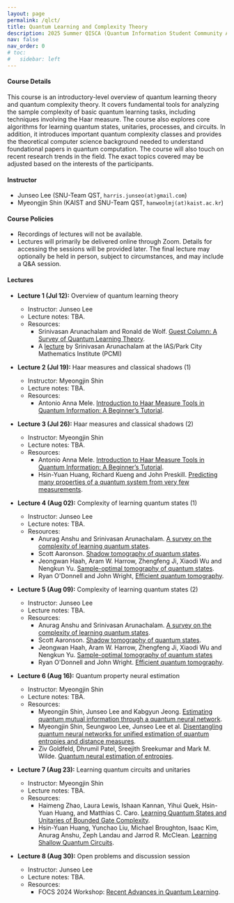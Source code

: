 ```yaml
---
layout: page
permalink: /qlct/
title: Quantum Learning and Complexity Theory
description: 2025 Summer QISCA (Quantum Information Student Community Association) Summer School Program
nav: false
nav_order: 0
# toc:
#   sidebar: left
---
```


#### **Course Details**
This course is an introductory-level overview of quantum learning theory and quantum complexity theory. It covers fundamental tools for analyzing the sample complexity of basic quantum learning tasks, including techniques involving the Haar measure. The course also explores core algorithms for learning quantum states, unitaries, processes, and circuits. In addition, it introduces important quantum complexity classes and provides the theoretical computer science background needed to understand foundational papers in quantum computation. The course will also touch on recent research trends in the field. The exact topics covered may be adjusted based on the interests of the participants.

#### **Instructor**
- Junseo Lee (SNU-Team QST, `harris.junseo(at)gmail.com`)
- Myeongjin Shin (KAIST and SNU-Team QST, `hanwoolmj(at)kaist.ac.kr`)

#### **Course Policies**
- Recordings of lectures will not be available.
- Lectures will primarily be delivered online through Zoom. Details for accessing the sessions will be provided later. The final lecture may optionally be held in person, subject to circumstances, and may include a Q&A session.

#### **Lectures**
- **Lecture 1 (Jul 12):** Overview of quantum learning theory
    - Instructor: Junseo Lee
    - Lecture notes: TBA.
    - Resources:
        - Srinivasan Arunachalam and Ronald de Wolf. [Guest Column: A Survey of Quantum Learning Theory](https://doi.org/10.1145/3106700.3106710).
        - A [lecture](https://youtu.be/oHKVNqXzNBc?si=dMhmrr0L8x4Mereo) by Srinivasan Arunachalam at the IAS/Park City Mathematics Institute (PCMI)

- **Lecture 2 (Jul 19):** Haar measures and classical shadows (1)
    - Instructor: Myeongjin Shin
    - Lecture notes: TBA.
    - Resources:
        - Antonio Anna Mele. [Introduction to Haar Measure Tools in Quantum Information: A Beginner’s Tutorial](https://quantum-journal.org/papers/q-2024-05-08-1340/#).

- **Lecture 3 (Jul 26):** Haar measures and classical shadows (2)
    - Instructor: Myeongjin Shin
    - Lecture notes: TBA.
    - Resources:
        - Antonio Anna Mele. [Introduction to Haar Measure Tools in Quantum Information: A Beginner’s Tutorial](https://quantum-journal.org/papers/q-2024-05-08-1340/#).
        - Hsin-Yuan Huang, Richard Kueng and John Preskill. [Predicting many properties of a quantum system from very few measurements](https://www.nature.com/articles/s41567-020-0932-7).

- **Lecture 4 (Aug 02):** Complexity of learning quantum states (1)
    - Instructor: Junseo Lee
    - Lecture notes: TBA.
    - Resources:
        - Anurag Anshu and Srinivasan Arunachalam. [A survey on the complexity of learning quantum states](https://www.nature.com/articles/s42254-023-00662-4).
        - Scott Aaronson. [Shadow tomography of quantum states](https://dl.acm.org/doi/abs/10.1145/3188745.3188802?casa_token=ZFsTsxx14cQAAAAA:QUlRCIrtyVKqY8t-lKBerQ5vHp6csCvX7zRFjl9Dwb91sAXcecAxcR3H-4ZW8YxcYnXHHcyzeUJjCg).
        - Jeongwan Haah, Aram W. Harrow, Zhengfeng Ji, Xiaodi Wu and Nengkun Yu. [Sample-optimal tomography of quantum states](https://dl.acm.org/doi/abs/10.1145/2897518.2897585).
        - Ryan O'Donnell and John Wright, [Efficient quantum tomography](https://dl.acm.org/doi/abs/10.1145/2897518.2897544).
        
- **Lecture 5 (Aug 09):** Complexity of learning quantum states (2)
    - Instructor: Junseo Lee
    - Lecture notes: TBA.
    - Resources:
        - Anurag Anshu and Srinivasan Arunachalam. [A survey on the complexity of learning quantum states](https://www.nature.com/articles/s42254-023-00662-4).
        - Scott Aaronson. [Shadow tomography of quantum states](https://dl.acm.org/doi/abs/10.1145/3188745.3188802?casa_token=ZFsTsxx14cQAAAAA:QUlRCIrtyVKqY8t-lKBerQ5vHp6csCvX7zRFjl9Dwb91sAXcecAxcR3H-4ZW8YxcYnXHHcyzeUJjCg).
        - Jeongwan Haah, Aram W. Harrow, Zhengfeng Ji, Xiaodi Wu and Nengkun Yu. [Sample-optimal tomography of quantum states](https://dl.acm.org/doi/abs/10.1145/2897518.2897585)
        - Ryan O'Donnell and John Wright. [Efficient quantum tomography](https://dl.acm.org/doi/abs/10.1145/2897518.2897544).

- **Lecture 6 (Aug 16):** Quantum property neural estimation
    - Instructor: Myeongjin Shin
    - Lecture notes: TBA.
    - Resources:
        - Myeongjin Shin, Junseo Lee and Kabgyun Jeong. [Estimating quantum mutual information through a quantum neural network](https://link.springer.com/article/10.1007/s11128-023-04253-1).
        - Myeongjin Shin, Seungwoo Lee, Junseo Lee et al. [Disentangling quantum neural networks for unified estimation of quantum entropies and distance measures](https://journals.aps.org/pra/abstract/10.1103/PhysRevA.110.062418).
        - Ziv Goldfeld, Dhrumil Patel, Sreejith Sreekumar and Mark M. Wilde. [Quantum neural estimation of entropies](https://journals.aps.org/pra/abstract/10.1103/PhysRevA.109.032431).

- **Lecture 7 (Aug 23):** Learning quantum circuits and unitaries
    - Instructor: Myeongjin Shin
    - Lecture notes: TBA.
    - Resources:
        - Haimeng Zhao, Laura Lewis, Ishaan Kannan, Yihui Quek, Hsin-Yuan Huang, and Matthias C. Caro. [Learning Quantum States and Unitaries of Bounded Gate Complexity](https://journals.aps.org/prxquantum/abstract/10.1103/PRXQuantum.5.040306).
        - Hsin-Yuan Huang, Yunchao Liu, Michael Broughton, Isaac Kim, Anurag Anshu, Zeph Landau and Jarrod R. McClean. [Learning Shallow Quantum Circuits](https://dl.acm.org/doi/10.1145/3618260.3649722).

- **Lecture 8 (Aug 30):** Open problems and discussion session
    - Instructor: Junseo Lee
    - Lecture notes: TBA.
    - Resources:
        - FOCS 2024 Workshop: [Recent Advances in Quantum Learning](https://jerryzli.github.io/focs24-workshop.html).